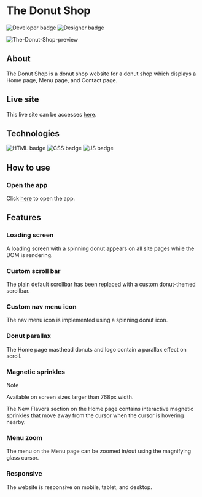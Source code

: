 # The Donut Shop
<picture>
  <img alt="Developer badge" src="https://img.shields.io/badge/Developer-Mich--L5-e9e9e9">
</picture>
<picture>
  <img alt="Designer badge" src="https://img.shields.io/badge/Designer-Mich--L5-e9e9e9">
</picture>

![The-Donut-Shop-preview](https://github.com/Mich-L5/The-Donut-Shop/assets/99766541/15848051-4f6d-42ac-be98-7431f4c41920)

## About
The Donut Shop is a donut shop website for a donut shop which displays a Home page, Menu page, and Contact page.

## Live site
This live site can be accesses [here](https://the-donut-shop.netlify.app/).

## Technologies
<picture>
  <img alt="HTML badge" src="https://img.shields.io/badge/HTML-e8622d">
</picture>
<picture>
  <img alt="CSS badge" src="https://img.shields.io/badge/CSS-2881c9">
</picture>
<picture>
  <img alt="JS badge" src="https://img.shields.io/badge/JavaScript-fdf235">
</picture>

## How to use

### Open the app
Click [here](https://the-donut-shop.netlify.app/) to open the app.

## Features

### Loading screen
A loading screen with a spinning donut appears on all site pages while the DOM is rendering.

### Custom scroll bar
The plain default scrollbar has been replaced with a custom donut-themed scrollbar.

### Custom nav menu icon
The nav menu icon is implemented using a spinning donut icon.

### Donut parallax
The Home page masthead donuts and logo contain a parallax effect on scroll.

### Magnetic sprinkles

> [!NOTE]
> Available on screen sizes larger than 768px width.

The New Flavors section on the Home page contains interactive magnetic sprinkles that move away from the cursor when the cursor is hovering nearby.

### Menu zoom
The menu on the Menu page can be zoomed in/out using the magnifying glass cursor.

### Responsive
The website is responsive on mobile, tablet, and desktop.

